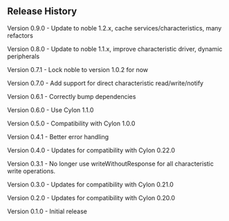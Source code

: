 ## Release History

Version 0.9.0 - Update to noble 1.2.x, cache services/characteristics, many refactors

Version 0.8.0 - Update to noble 1.1.x, improve characteristic driver, dynamic peripherals

Version 0.7.1 - Lock noble to version 1.0.2 for now

Version 0.7.0 - Add support for direct characteristic read/write/notify

Version 0.6.1 - Correctly bump dependencies

Version 0.6.0 - Use Cylon 1.1.0

Version 0.5.0 - Compatibility with Cylon 1.0.0

Version 0.4.1 - Better error handling

Version 0.4.0 - Updates for compatibility with Cylon 0.22.0

Version 0.3.1 - No longer use writeWithoutResponse for all characteristic write operations.

Version 0.3.0 - Updates for compatibility with Cylon 0.21.0

Version 0.2.0 - Updates for compatibility with Cylon 0.20.0

Version 0.1.0 - Initial release
